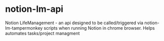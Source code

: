 # notion-lm-api
Notion LifeManagement - an api designed to be called/triggered via notion-lm-tampermonkey scripts when running Notion in chrome browser. Helps automates tasks/project managment
